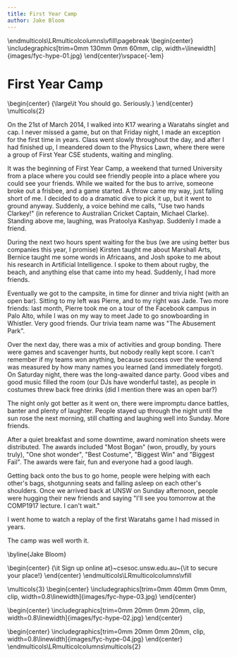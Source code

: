 ```yaml
---
title: First Year Camp
author: Jake Bloom
---
```


\endmulticols\LRmulticolcolumns\vfill\pagebreak
\begin{center}
\includegraphics[trim=0mm 130mm 0mm 60mm, clip, width=\linewidth]{images/fyc-hype-01.jpg}
\end{center}\vspace{-1em}

First Year Camp
===============

\begin{center}
{\large\it You should go.  Seriously.}
\end{center}
\multicols{2}

On the 21st of March 2014, I walked into K17 wearing a Waratahs
singlet and cap.  I never missed a game, but on that Friday night, I
made an exception for the first time in years.  Class went slowly
throughout the day, and after I had finished up, I meandered down to
the Physics Lawn, where there were a group of First Year CSE students,
waiting and mingling.

It was the beginning of First Year Camp, a weekend that turned
University from a place where you could see friendly people into a
place where you could see your friends.  While we waited for the bus
to arrive, someone broke out a frisbee, and a game started.  A throw
came my way, just falling short of me.  I decided to do a dramatic
dive to pick it up, but it went to ground anyway.  Suddenly, a voice
behind me calls, "Use two hands Clarkey!" (in reference to Australian
Cricket Captain, Michael Clarke).  Standing above me, laughing, was
Pratoolya Kashyap.  Suddenly I made a friend.

During the next two hours spent waiting for the bus (we are using
better bus companies this year, I promise) Kirsten taught me about
Marshall Arts, Bernice taught me some words in Africaans, and Josh
spoke to me about his research in Artificial Intelligence.  I spoke to
them about rugby, the beach, and anything else that came into my head.
Suddenly, I had more friends.

Eventually we got to the campsite, in time for dinner and trivia night
(with an open bar).  Sitting to my left was Pierre, and to my right
was Jade.  Two more friends: last month, Pierre took me on a tour of
the Facebook campus in Palo Alto, while I was on my way to meet Jade
to go snowboarding in Whistler.  Very good friends.  Our trivia team
name was "The Abusement Park".

Over the next day, there was a mix of activities and group bonding.
There were games and scavenger hunts, but nobody really kept score.  I
can't remember if my teams won anything, because success over the
weekend was measured by how many names you learned (and immediately
forgot).  On Saturday night, there was the long-awaited dance party.
Good vibes and good music filled the room (our DJs have wonderful
taste), as people in costumes threw back free drinks (did I mention
there was an open bar?)

The night only got better as it went on, there were impromptu dance
battles, banter and plenty of laughter.  People stayed up through the
night until the sun rose the next morning, still chatting and laughing
well into Sunday.  More friends.

After a quiet breakfast and some downtime, award nomination sheets
were distributed.  The awards included "Most Bogan" (won, proudly, by
yours truly), "One shot wonder", "Best Costume", "Biggest Win" and
"Biggest Fail".  The awards were fair, fun and everyone had a good
laugh.

Getting back onto the bus to go home, people were helping with each
other's bags, shotgunning seats and falling asleep on each other's
shoulders.  Once we arrived back at UNSW on Sunday afternoon, people
were hugging their new friends and saying "I'll see you tomorrow at
the COMP1917 lecture.  I can't wait."

I went home to watch a replay of the first Waratahs game I had missed
in years.

The camp was well worth it.

\byline{Jake Bloom}

\begin{center}
{\it Sign up online at}~csesoc.unsw.edu.au~{\it to secure your place!}
\end{center}
\endmulticols\LRmulticolcolumns\vfill

\multicols{3}
\begin{center}
\includegraphics[trim=0mm 40mm 0mm 0mm, clip, width=0.8\linewidth]{images/fyc-hype-03.jpg}
\end{center}

\begin{center}
\includegraphics[trim=0mm 20mm 0mm 20mm, clip, width=0.8\linewidth]{images/fyc-hype-02.jpg}
\end{center}

\begin{center}
\includegraphics[trim=0mm 20mm 0mm 20mm, clip, width=0.8\linewidth]{images/fyc-hype-04.jpg}
\end{center}
\endmulticols\LRmulticolcolumns\multicols{2}
